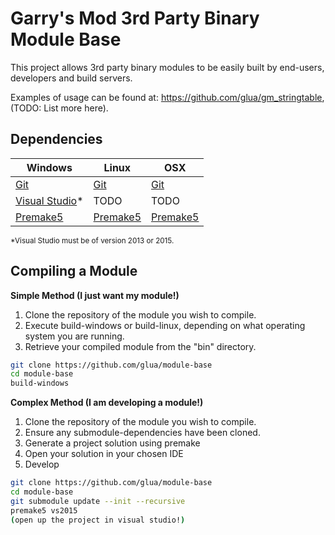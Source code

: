 # Garry's Mod 3rd Party Binary Module Base
This project allows 3rd party binary modules to be easily built by end-users, developers and build servers.

Examples of usage can be found at: https://github.com/glua/gm_stringtable, (TODO: List more here).

## Dependencies
| Windows | Linux | OSX |
| ------- | ----- | --- |
| [Git](https://git-scm.com/download/win) | [Git](https://git-scm.com/book/en/v2/Getting-Started-Installing-Git) | [Git](https://git-scm.com/book/en/v2/Getting-Started-Installing-Git) |
| [Visual Studio](https://www.visualstudio.com/en-us/downloads/download-visual-studio-vs.aspx)* | TODO | TODO |
| [Premake5](https://github.com/glua/module-base/wiki/Installing-Premake5) | [Premake5](https://github.com/glua/module-base/wiki/Installing-Premake5) | [Premake5](https://github.com/glua/module-base/wiki/Installing-Premake5) |
<sub>*Visual Studio must be of version 2013 or 2015.</sub>

## Compiling a Module
__Simple Method (I just want my module!)__

1. Clone the repository of the module you wish to compile.
2. Execute build-windows or build-linux, depending on what operating system you are running.
3. Retrieve your compiled module from the "bin" directory.

```bash
git clone https://github.com/glua/module-base
cd module-base
build-windows
```

__Complex Method (I am developing a module!)__

1. Clone the repository of the module you wish to compile.
2. Ensure any submodule-dependencies have been cloned.
3. Generate a project solution using premake
4. Open your solution in your chosen IDE
5. Develop

```bash
git clone https://github.com/glua/module-base
cd module-base
git submodule update --init --recursive
premake5 vs2015
(open up the project in visual studio!)
```
